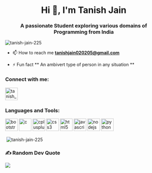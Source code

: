 <h1 align="center">Hi 👋, I'm Tanish Jain</h1>
<h3 align="center">A passionate Student exploring various domains of Programming from India</h3>

<p align="left"> 
    <img src="https://komarev.com/ghpvc/?username=tanish-jain-225&label=Profile%20views&color=0e75b6&style=flat" alt="tanish-jain-225" /> 
</p>

- 📫 How to reach me **tanishjain020205@gmail.com**

- ⚡ Fun fact ** An ambivert type of person in any situation **

<h3 align="left">Connect with me:</h3>
<p align="left">
    <a style="text-decoration: none;" href="https://instagram.com/tanish_jain_225" target="_blank">
        <img align="center" src="https://cdn-icons-png.flaticon.com/128/2111/2111463.png" alt="tanish_jain_225" height="40" width="40" />
    </a>
</p>

<h3 align="left">Languages and Tools:</h3>
<p align="left"> 
    <a style="text-decoration: none;" href="https://getbootstrap.com" target="_blank" rel="noreferrer">
        <img src="https://cdn-icons-png.flaticon.com/128/5968/5968672.png" alt="bootstrap" width="40" height="40" />
    </a>
    <a style="text-decoration: none;" href="https://www.cprogramming.com/" target="_blank" rel="noreferrer"> 
        <img src="https://cdn-icons-png.flaticon.com/128/3665/3665923.png" alt="c" width="40" height="40" /> 
    </a>
    <a style="text-decoration: none;" href="https://www.w3schools.com/cpp/" target="_blank" rel="noreferrer"> 
        <img src="https://cdn-icons-png.flaticon.com/128/6132/6132222.png" alt="cplusplus" width="40" height="40" /> 
    </a>
    <a style="text-decoration: none;" href="https://www.w3schools.com/css/" target="_blank" rel="noreferrer"> 
        <img src="https://cdn-icons-png.flaticon.com/128/732/732190.png" alt="css3" width="40" height="40" /> 
    </a>
    <a style="text-decoration: none;" href="https://www.w3.org/html/" target="_blank" rel="noreferrer"> 
        <img src="https://cdn-icons-png.flaticon.com/128/174/174854.png" alt="html5" width="40" height="40" /> 
    </a>
    <a style="text-decoration: none;" href="https://developer.mozilla.org/en-US/docs/Web/JavaScript" target="_blank" rel="noreferrer"> 
        <img src="https://cdn-icons-png.flaticon.com/128/5968/5968292.png" alt="javascript" width="40" height="40" /> 
    </a>
    <a style="text-decoration: none;" href="https://nodejs.org" target="_blank" rel="noreferrer"> 
        <img src="https://t3.ftcdn.net/jpg/03/52/67/82/240_F_352678266_NFcwIwhhY76mkQItT4lCxyxcCTP3LgvY.jpg" alt="nodejs" width="40" height="40" /> 
    </a>
    <a style="text-decoration: none;" href="https://www.python.org" target="_blank" rel="noreferrer"> 
        <img src="https://cdn-icons-png.flaticon.com/128/5968/5968350.png" alt="python" width="40" height="40" /> 
    </a>
</p>

<p>&nbsp;<img align="center"
        src="https://github-readme-stats.vercel.app/api?username=tanish-jain-225&show_icons=true&locale=en"
        alt="tanish-jain-225" /></p>

### ✍️ Random Dev Quote
![](https://quotes-github-readme.vercel.app/api?type=horizontal&theme=radical)
